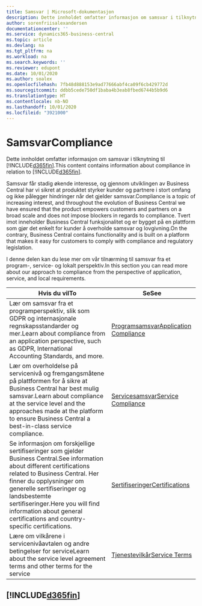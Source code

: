```yaml
---
title: Samsvar | Microsoft-dokumentasjon
description: Dette innholdet omfatter informasjon om samsvar i tilknytning til Business Central.
author: sorenfriisalexandersen
documentationcenter: ''
ms.service: dynamics365-business-central
ms.topic: article
ms.devlang: na
ms.tgt_pltfrm: na
ms.workload: na
ms.search.keywords: ''
ms.reviewer: edupont
ms.date: 10/01/2020
ms.author: soalex
ms.openlocfilehash: 7fb48d888153e9ad77666abf4ca09f6cb429772d
ms.sourcegitcommit: ddbb5cede750df1baba4b3eab8fbed6744b5b9d6
ms.translationtype: HT
ms.contentlocale: nb-NO
ms.lasthandoff: 10/01/2020
ms.locfileid: "3921000"
---
```

# <a name="compliance"></a><span data-ttu-id="fbbd2-103">Samsvar</span><span class="sxs-lookup"><span data-stu-id="fbbd2-103">Compliance</span></span>

<span data-ttu-id="fbbd2-104">Dette innholdet omfatter informasjon om samsvar i tilknytning til [!INCLUDE[d365fin](../includes/d365fin_md.md)].</span><span class="sxs-lookup"><span data-stu-id="fbbd2-104">This content contains information about compliance in relation to [!INCLUDE[d365fin](../includes/d365fin_md.md)].</span></span>  

<span data-ttu-id="fbbd2-105">Samsvar får stadig økende interesse, og gjennom utviklingen av Business Central har vi sikret at produktet styrker kunder og partnere i stort omfang og ikke pålegger hindringer når det gjelder samsvar.</span><span class="sxs-lookup"><span data-stu-id="fbbd2-105">Compliance is a topic of increasing interest, and throughout the evolution of Business Central we have ensured that the product empowers customers and partners on a broad scale and does not impose blockers in regards to compliance.</span></span> <span data-ttu-id="fbbd2-106">Tvert imot inneholder Business Central funksjonalitet og er bygget på en plattform som gjør det enkelt for kunder å overholde samsvar og lovgivning.</span><span class="sxs-lookup"><span data-stu-id="fbbd2-106">On the contrary, Business Central contains functionality and is built on a platform that makes it easy for customers to comply with compliance and regulatory legislation.</span></span>

<span data-ttu-id="fbbd2-107">I denne delen kan du lese mer om vår tilnærming til samsvar fra et program-, service- og lokalt perspektiv.</span><span class="sxs-lookup"><span data-stu-id="fbbd2-107">In this section you can read more about our approach to compliance from the perspective of application, service, and local  requirements.</span></span>

|<span data-ttu-id="fbbd2-108">**Hvis du vil**</span><span class="sxs-lookup"><span data-stu-id="fbbd2-108">**To**</span></span>|<span data-ttu-id="fbbd2-109">**Se**</span><span class="sxs-lookup"><span data-stu-id="fbbd2-109">**See**</span></span>|  
|------------|-------------|  
|<span data-ttu-id="fbbd2-110">Lær om samsvar fra et programperspektiv, slik som GDPR og internasjonale regnskapsstandarder og mer.</span><span class="sxs-lookup"><span data-stu-id="fbbd2-110">Learn about compliance from an application perspective, such as GDPR, International Accounting Standards, and more.</span></span>|[<span data-ttu-id="fbbd2-111">Programsamsvar</span><span class="sxs-lookup"><span data-stu-id="fbbd2-111">Application Compliance</span></span>](compliance-application-compliance.md)|  
|<span data-ttu-id="fbbd2-112">Lær om overholdelse på servicenivå og fremgangsmåtene på plattformen for å sikre at Business Central har best mulig samsvar.</span><span class="sxs-lookup"><span data-stu-id="fbbd2-112">Learn about compliance at the service level and the approaches made at the platform to ensure Business Central a best-in-class service compliance.</span></span>|[<span data-ttu-id="fbbd2-113">Servicesamsvar</span><span class="sxs-lookup"><span data-stu-id="fbbd2-113">Service Compliance</span></span>](compliance-service-compliance.md)|  
|<span data-ttu-id="fbbd2-114">Se informasjon om forskjellige sertifiseringer som gjelder Business Central.</span><span class="sxs-lookup"><span data-stu-id="fbbd2-114">See information about different certifications related to Business Central.</span></span> <span data-ttu-id="fbbd2-115">Her finner du opplysninger om generelle sertifiseringer og landsbestemte sertifiseringer.</span><span class="sxs-lookup"><span data-stu-id="fbbd2-115">Here you will find information about general certifications and country-specific certifications.</span></span>|[<span data-ttu-id="fbbd2-116">Sertifiseringer</span><span class="sxs-lookup"><span data-stu-id="fbbd2-116">Certifications</span></span>](compliance-certifications.md)|  
|<span data-ttu-id="fbbd2-117">Lære om vilkårene i servicenivåavtalen og andre betingelser for service</span><span class="sxs-lookup"><span data-stu-id="fbbd2-117">Learn about the service level agreement terms and other terms for the service</span></span>|[<span data-ttu-id="fbbd2-118">Tjenestevilkår</span><span class="sxs-lookup"><span data-stu-id="fbbd2-118">Service Terms</span></span>](compliance-service-compliance.md#service-terms)|  

## [!INCLUDE[d365fin](../includes/free_trial_md.md)]  
